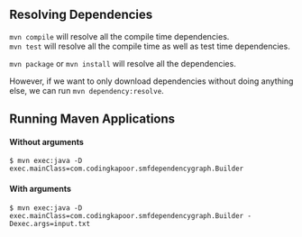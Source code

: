## Resolving Dependencies

`mvn compile` will resolve all the compile time dependencies.<br/>
`mvn test` will resolve all the compile time as well as test time dependencies.

`mvn package` or `mvn install` will resolve all the dependencies.

However, if we want to only download dependencies without doing anything else, we can run `mvn dependency:resolve`.

## Running Maven Applications

#### Without arguments

```
$ mvn exec:java -D exec.mainClass=com.codingkapoor.smfdependencygraph.Builder
```

#### With arguments

```
$ mvn exec:java -D exec.mainClass=com.codingkapoor.smfdependencygraph.Builder -Dexec.args=input.txt
```

